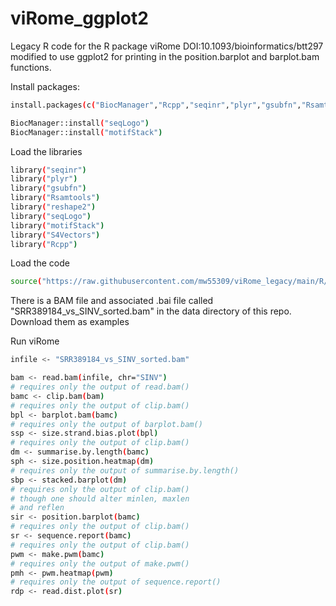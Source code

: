 # viRome_ggplot2
Legacy R code for the R package viRome DOI:10.1093/bioinformatics/btt297
modified to use ggplot2 for printing in the position.barplot and barplot.bam functions.

Install packages:

```sh
install.packages(c("BiocManager","Rcpp","seqinr","plyr","gsubfn","Rsamtools","reshape2","seqLogo", "motifStack", "S4Vectors"))

BiocManager::install("seqLogo")
BiocManager::install("motifStack")
```

Load the libraries

```sh
library("seqinr")
library("plyr")
library("gsubfn")
library("Rsamtools")
library("reshape2")
library("seqLogo")
library("motifStack")
library("S4Vectors")
library("Rcpp")
```

Load the code
```sh
source("https://raw.githubusercontent.com/mw55309/viRome_legacy/main/R/viRome_functions.R")
```

There is a BAM file and associated .bai file called "SRR389184_vs_SINV_sorted.bam" in the data directory of this repo. Download them as examples

Run viRome

```sh
infile <- "SRR389184_vs_SINV_sorted.bam"

bam <- read.bam(infile, chr="SINV")
# requires only the output of read.bam()
bamc <- clip.bam(bam)
# requires only the output of clip.bam()
bpl <- barplot.bam(bamc)
# requires only the output of barplot.bam()
ssp <- size.strand.bias.plot(bpl)
# requires only the output of clip.bam()
dm <- summarise.by.length(bamc)
sph <- size.position.heatmap(dm)
# requires only the output of summarise.by.length()
sbp <- stacked.barplot(dm)
# requires only the output of clip.bam()
# though one should alter minlen, maxlen
# and reflen
sir <- position.barplot(bamc)
# requires only the output of clip.bam()
sr <- sequence.report(bamc)
# requires only the output of clip.bam()
pwm <- make.pwm(bamc)
# requires only the output of make.pwm()
pmh <- pwm.heatmap(pwm)
# requires only the output of sequence.report()
rdp <- read.dist.plot(sr)
```
